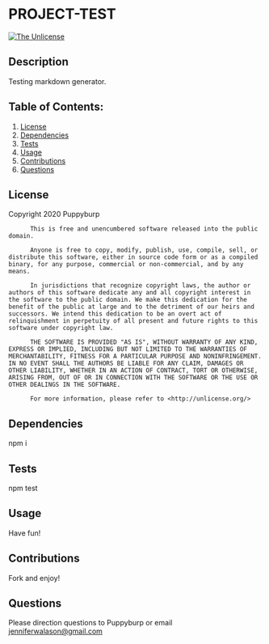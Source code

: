 

# PROJECT-TEST

[![The Unlicense](https://img.shields.io/badge/license-The%20Unlicense-yellow.svg)](https://opensource.org/licenses/unlicense)

## Description
Testing markdown generator.


## Table of Contents:
  1. [License](#License)
  2. [Dependencies](#Dependencies)
  3. [Tests](#Tests)
  4. [Usage](#Usage)
  5. [Contributions](#Contributions)
  6. [Questions](#Questions)


## License
Copyright 2020 Puppyburp
          
          This is free and unencumbered software released into the public domain.

          Anyone is free to copy, modify, publish, use, compile, sell, or distribute this software, either in source code form or as a compiled binary, for any purpose, commercial or non-commercial, and by any means.
          
          In jurisdictions that recognize copyright laws, the author or authors of this software dedicate any and all copyright interest in the software to the public domain. We make this dedication for the benefit of the public at large and to the detriment of our heirs and successors. We intend this dedication to be an overt act of relinquishment in perpetuity of all present and future rights to this software under copyright law.
          
          THE SOFTWARE IS PROVIDED "AS IS", WITHOUT WARRANTY OF ANY KIND, EXPRESS OR IMPLIED, INCLUDING BUT NOT LIMITED TO THE WARRANTIES OF MERCHANTABILITY, FITNESS FOR A PARTICULAR PURPOSE AND NONINFRINGEMENT. IN NO EVENT SHALL THE AUTHORS BE LIABLE FOR ANY CLAIM, DAMAGES OR OTHER LIABILITY, WHETHER IN AN ACTION OF CONTRACT, TORT OR OTHERWISE, ARISING FROM, OUT OF OR IN CONNECTION WITH THE SOFTWARE OR THE USE OR OTHER DEALINGS IN THE SOFTWARE.
          
          For more information, please refer to <http://unlicense.org/>


## Dependencies
npm i


## Tests
npm test


## Usage 
Have fun!


## Contributions
Fork and enjoy!


## Questions
Please direction questions to Puppyburp or email jenniferwalason@gmail.com
